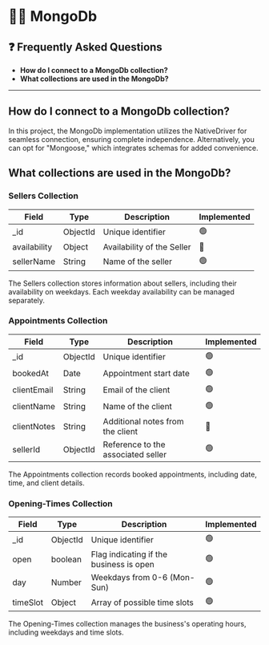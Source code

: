 # 🤴🏿 MongoDb

## ❓ Frequently Asked Questions

- **How do I connect to a MongoDb collection?**
- **What collections are used in the MongoDb?**

---

## How do I connect to a MongoDb collection?

In this project, the MongoDb implementation utilizes the NativeDriver for seamless connection, ensuring complete independence. Alternatively, you can opt for "Mongoose," which integrates schemas for added convenience.

## What collections are used in the MongoDb?

### Sellers Collection

| Field        | Type     | Description                | Implemented |
| ------------ | -------- | -------------------------- | ----------- |
| \_id         | ObjectId | Unique identifier          | 🟢          |
| availability | Object   | Availability of the Seller | 🔴          |
| sellerName   | String   | Name of the seller         | 🟢          |

The Sellers collection stores information about sellers, including their availability on weekdays. Each weekday availability can be managed separately.

### Appointments Collection

| Field       | Type     | Description                        | Implemented |
| ----------- | -------- | ---------------------------------- | ----------- |
| \_id        | ObjectId | Unique identifier                  | 🟢          |
| bookedAt    | Date     | Appointment start date             | 🟢          |
| clientEmail | String   | Email of the client                | 🟢          |
| clientName  | String   | Name of the client                 | 🟢          |
| clientNotes | String   | Additional notes from the client   | 🔴          |
| sellerId    | ObjectId | Reference to the associated seller | 🟢          |

The Appointments collection records booked appointments, including date, time, and client details.

### Opening-Times Collection

| Field    | Type     | Description                             | Implemented |
| -------- | -------- | --------------------------------------- | ----------- |
| \_id     | ObjectId | Unique identifier                       | 🟢          |
| open     | boolean  | Flag indicating if the business is open | 🟢          |
| day      | Number   | Weekdays from 0-6 (Mon-Sun)             | 🟢          |
| timeSlot | Object   | Array of possible time slots            | 🟢          |

The Opening-Times collection manages the business's operating hours, including weekdays and time slots.
